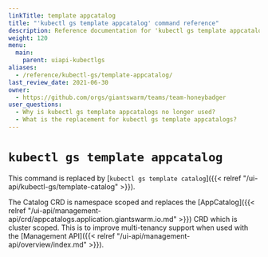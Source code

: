 ```yaml
---
linkTitle: template appcatalog
title: "'kubectl gs template appcatalog' command reference"
description: Reference documentation for 'kubectl gs template appcatalog' which is replaced by 'kubectl gs template catalog'.
weight: 120
menu:
  main:
    parent: uiapi-kubectlgs
aliases:
  - /reference/kubectl-gs/template-appcatalog/
last_review_date: 2021-06-30
owner:
  - https://github.com/orgs/giantswarm/teams/team-honeybadger
user_questions:
  - Why is kubectl gs template appcatalogs no longer used?
  - What is the replacement for kubectl gs template appcatalogs?
---
```


# `kubectl gs template appcatalog`

This command is replaced by  [`kubectl gs template catalog`]({{< relref "/ui-api/kubectl-gs/template-catalog" >}}).

The Catalog CRD is namespace scoped and replaces the [AppCatalog]({{< relref "/ui-api/management-api/crd/appcatalogs.application.giantswarm.io.md" >}})
CRD which is cluster scoped. This is to improve multi-tenancy support when used with the [Management API]({{< relref "/ui-api/management-api/overview/index.md" >}}).
